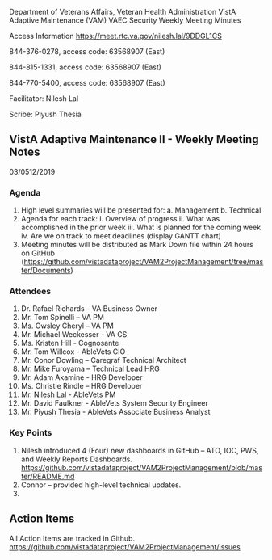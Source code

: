   Department of Veterans Affairs, Veteran Health Administration
                  VistA Adaptive Maintenance (VAM) VAEC Security 
                      Weekly Meeting Minutes
                      
Access Information https://meet.rtc.va.gov/nilesh.lal/9DDGL1CS

844-376-0278, access code: 63568907 (East)

844-815-1331, access code: 63568907 (East)

844-770-5400, access code: 63568907 (East)

Facilitator: Nilesh Lal

Scribe: Piyush Thesia

## VistA Adaptive Maintenance II - Weekly Meeting Notes

03/0512/2019

### Agenda
1.	High level summaries will be presented for:
  a.	Management
  b.	Technical
2.	Agenda for each track:
  i.	Overview of progress
  ii.	What was accomplished in the prior week
  iii.	What is planned for the coming week
  iv.	Are we on track to meet deadlines (display GANTT chart)
3.	Meeting minutes will be distributed as Mark Down file within 24 hours on GitHub (https://github.com/vistadataproject/VAM2ProjectManagement/tree/master/Documents)


### Attendees 
1.	Dr. Rafael Richards – VA Business Owner
2.	Mr. Tom Spinelli – VA PM
3.	Ms. Owsley Cheryl – VA PM
4.  Mr. Michael Weckesser - VA CS
5.  Ms. Kristen Hill - Cognosante
6.  Mr. Tom Willcox - AbleVets CIO
7.  Mr. Conor Dowling – Caregraf Technical Architect
8.	Mr. Mike Furoyama – Technical Lead HRG
9.	Mr. Adam Akamine - HRG Developer
10.	Ms. Christie Rindle – HRG Developer
11. Mr. Nilesh Lal - AbleVets PM
12. Mr. David Faulkner - AbleVets System Security Engineer
13. Mr. Piyush Thesia - AbleVets Associate Business Analyst


### Key Points
1.	Nilesh introduced 4 (Four) new dashboards in GitHub – ATO, IOC, PWS, and Weekly Reports Dashboards. https://github.com/vistadataproject/VAM2ProjectManagement/blob/master/README.md
2.	Connor – provided  high-level technical updates.
3.	

## Action Items
All Action Items are tracked in Github. 
https://github.com/vistadataproject/VAM2ProjectManagement/issues

